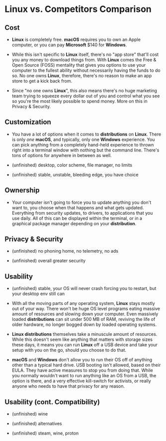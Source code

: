 # Linux vs. Competitors Comparison

## Cost

-  **Linux** is completely free. **macOS** requires you to own an Apple computer, or you can pay **Microsoft** $140 for **Windows**. 

-  While this isn't specific to **Linux** itself, there's no "app store" that'll cost you any money to download things from. With **Linux** comes the Free & Open Source (FOSS) mentality that gives you options to use your computer to the fullest ability without necessarily having the funds to do so. No one owns **Linux**, therefore, there's no reason to make an app store to get a kick back from. 

-  Since "no one owns **Linux**", this also means there's no huge marketing team trying to squeeze every dollar out of you and control what you see so you're the most likely possible to spend money. More on this in Privacy & Security.

## Customization

- You have a lot of options when it comes to **distributions** on **Linux**. There is only *one* **macOS**, and typically, only one **Windows** experience. You can pick anything from a completely hand-held experience to thrown right into a terminal window with nothing but the command line. There's tons of options for anywhere in between as well.

- (unfinished) desktop, color scheme, file manager, no limits

- (unfinished) stable, unstable, bleeding edge, you have choice

## Ownership

- Your computer isn't going to force you to update anything you don't want to, you choose when that happens and what gets updated. Everything from security updates, to drivers, to applications that you use daily. All of this can be displayed within the terminal, or in a graphical package manager depending on your **distribution**. 

## Privacy & Security

- (unfinished) no phoning home, no telemetry, no ads

- (unfinished) overall greater security 

## Usability 

- (unfinished) stable, your OS will never crash forcing you to restart, but your desktop env still can

- With all the moving parts of any operating system, **Linux** stays mostly out of your way. There won't be huge OS level programs eating massive amount of resources and slowing down your computer. Even massively loaded **distributions** can sit under 500 MB of RAM, reviving the life of older hardware, no longer bogged down by loaded operating systems. 

- **Linux distributions** themselves take a minuscule amount of resources. While this doesn't seem like anything that matters with storage sizes these days, it means you can run **Linux** off a USB device and take your setup with you on the go, should you choose to do that. 

- **macOS** and **Windows** don't allow you to run their OS off of anything other than a typical hard drive. USB booting isn't allowed, based on their EULA. They have active measures to stop you from doing that. While you normally wouldn't want to run anything like an OS from a USB, the option is there, and a very effective kill-switch for activists, or really anyone who needs to have that privacy for any reason. 

## Usability (cont. Compatibility)

- (unfinished) wine

- (unfinished) alternatives

- (unfinished) steam, wine, proton